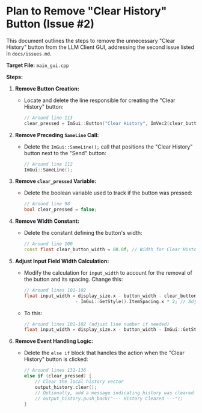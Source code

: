 # Plan to Remove "Clear History" Button (Issue #2)

This document outlines the steps to remove the unnecessary "Clear History" button from the LLM Client GUI, addressing the second issue listed in `docs/issues.md`.

**Target File:** `main_gui.cpp`

**Steps:**

1.  **Remove Button Creation:**
    *   Locate and delete the line responsible for creating the "Clear History" button:
        ```cpp
        // Around line 113
        clear_pressed = ImGui::Button("Clear History", ImVec2(clear_button_width, 0));
        ```

2.  **Remove Preceding `SameLine` Call:**
    *   Delete the `ImGui::SameLine();` call that positions the "Clear History" button next to the "Send" button:
        ```cpp
        // Around line 112
        ImGui::SameLine();
        ```

3.  **Remove `clear_pressed` Variable:**
    *   Delete the boolean variable used to track if the button was pressed:
        ```cpp
        // Around line 98
        bool clear_pressed = false;
        ```

4.  **Remove Width Constant:**
    *   Delete the constant defining the button's width:
        ```cpp
        // Around line 100
        const float clear_button_width = 80.0f; // Width for Clear History button
        ```

5.  **Adjust Input Field Width Calculation:**
    *   Modify the calculation for `input_width` to account for the removal of the button and its spacing. Change this:
        ```cpp
        // Around lines 101-102
        float input_width = display_size.x - button_width - clear_button_width
                           - ImGui::GetStyle().ItemSpacing.x * 2; // Adjust width for both buttons
        ```
    *   To this:
        ```cpp
        // Around lines 101-102 (adjust line number if needed)
        float input_width = display_size.x - button_width - ImGui::GetStyle().ItemSpacing.x; // Adjust width for Send button only
        ```

6.  **Remove Event Handling Logic:**
    *   Delete the `else if` block that handles the action when the "Clear History" button is clicked:
        ```cpp
        // Around lines 131-136
        else if (clear_pressed) {
            // Clear the local history vector
            output_history.clear();
            // Optionally, add a message indicating history was cleared
            // output_history.push_back("--- History Cleared ---");
        }